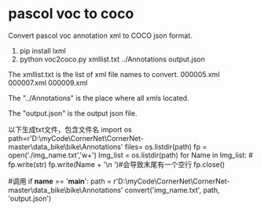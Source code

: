 # pascol voc to coco
Convert pascol voc annotation xml to COCO json format.

1. pip install lxml
2. python voc2coco.py xmllist.txt ../Annotations output.json

The xmllist.txt is the list of xml file names to convert.
000005.xml
000007.xml
000009.xml

The "../Annotations" is the place where all xmls located.

The "output.json" is the output json file.

以下生成txt文件，包含文件名
import os
path=r'D:\myCode\CornerNet\CornerNet-master\data_bike\bike\Annotations'
files= os.listdir(path)
fp = open('./img_name.txt','w+')
Img_list = os.listdir(path)
for Name in Img_list:
    # fp.write(str) 
    fp.write(Name + '\n ')#会导致末尾有一个空行
fp.close()

#调用
if __name__ == '__main__':
    path = r'D:\myCode\CornerNet\CornerNet-master\data_bike\bike\Annotations'
    convert('img_name.txt', path, 'output.json')
    
